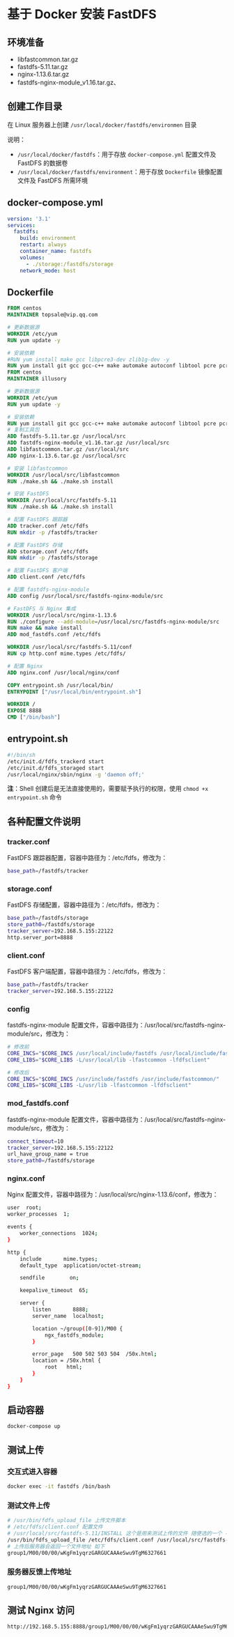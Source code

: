 # 基于 Docker 安装 FastDFS

## 环境准备

- libfastcommon.tar.gz
- fastdfs-5.11.tar.gz
- nginx-1.13.6.tar.gz
- fastdfs-nginx-module_v1.16.tar.gz、

## 创建工作目录

在 Linux 服务器上创建 `/usr/local/docker/fastdfs/environmen` 目录

说明：

- `/usr/local/docker/fastdfs`：用于存放 `docker-compose.yml` 配置文件及 FastDFS 的数据卷
- `/usr/local/docker/fastdfs/environment`：用于存放 `Dockerfile` 镜像配置文件及 FastDFS 所需环境

## docker-compose.yml

```yml
version: '3.1'
services:
  fastdfs:
    build: environment
    restart: always
    container_name: fastdfs
    volumes:
      - ./storage:/fastdfs/storage
    network_mode: host
```

## Dockerfile

```dockerfile
FROM centos
MAINTAINER topsale@vip.qq.com

# 更新数据源
WORKDIR /etc/yum
RUN yum update -y

# 安装依赖
#RUN yum install make gcc libpcre3-dev zlib1g-dev -y
RUN yum install git gcc gcc-c++ make automake autoconf libtool pcre pcre-devel zlib zlib-devel openssl-devel wget vim -y
FROM centos
MAINTAINER illusory

# 更新数据源
WORKDIR /etc/yum
RUN yum update -y

# 安装依赖
RUN yum install git gcc gcc-c++ make automake autoconf libtool pcre pcre-devel zlib zlib-devel openssl-devel wget vim -y
# 复制工具包
ADD fastdfs-5.11.tar.gz /usr/local/src
ADD fastdfs-nginx-module_v1.16.tar.gz /usr/local/src
ADD libfastcommon.tar.gz /usr/local/src
ADD nginx-1.13.6.tar.gz /usr/local/src

# 安装 libfastcommon
WORKDIR /usr/local/src/libfastcommon
RUN ./make.sh && ./make.sh install

# 安装 FastDFS
WORKDIR /usr/local/src/fastdfs-5.11
RUN ./make.sh && ./make.sh install

# 配置 FastDFS 跟踪器
ADD tracker.conf /etc/fdfs
RUN mkdir -p /fastdfs/tracker

# 配置 FastDFS 存储
ADD storage.conf /etc/fdfs
RUN mkdir -p /fastdfs/storage

# 配置 FastDFS 客户端
ADD client.conf /etc/fdfs

# 配置 fastdfs-nginx-module
ADD config /usr/local/src/fastdfs-nginx-module/src

# FastDFS 与 Nginx 集成
WORKDIR /usr/local/src/nginx-1.13.6
RUN ./configure --add-module=/usr/local/src/fastdfs-nginx-module/src
RUN make && make install
ADD mod_fastdfs.conf /etc/fdfs

WORKDIR /usr/local/src/fastdfs-5.11/conf
RUN cp http.conf mime.types /etc/fdfs/

# 配置 Nginx
ADD nginx.conf /usr/local/nginx/conf

COPY entrypoint.sh /usr/local/bin/
ENTRYPOINT ["/usr/local/bin/entrypoint.sh"]

WORKDIR /
EXPOSE 8888
CMD ["/bin/bash"]

```

## entrypoint.sh

```bash
#!/bin/sh
/etc/init.d/fdfs_trackerd start
/etc/init.d/fdfs_storaged start
/usr/local/nginx/sbin/nginx -g 'daemon off;'
```

**注**：Shell 创建后是无法直接使用的，需要赋予执行的权限，使用 `chmod +x entrypoint.sh` 命令

## 各种配置文件说明

### tracker.conf

FastDFS 跟踪器配置，容器中路径为：/etc/fdfs，修改为：

```bash
base_path=/fastdfs/tracker
```

### storage.conf

FastDFS 存储配置，容器中路径为：/etc/fdfs，修改为：

```bash
base_path=/fastdfs/storage
store_path0=/fastdfs/storage
tracker_server=192.168.5.155:22122
http.server_port=8888
```

### client.conf

FastDFS 客户端配置，容器中路径为：/etc/fdfs，修改为：

```bash
base_path=/fastdfs/tracker
tracker_server=192.168.5.155:22122
```

### config

fastdfs-nginx-module 配置文件，容器中路径为：/usr/local/src/fastdfs-nginx-module/src，修改为：

```bash
# 修改前
CORE_INCS="$CORE_INCS /usr/local/include/fastdfs /usr/local/include/fastcommon/"
CORE_LIBS="$CORE_LIBS -L/usr/local/lib -lfastcommon -lfdfsclient"

# 修改后
CORE_INCS="$CORE_INCS /usr/include/fastdfs /usr/include/fastcommon/"
CORE_LIBS="$CORE_LIBS -L/usr/lib -lfastcommon -lfdfsclient"
```

### mod_fastdfs.conf

fastdfs-nginx-module 配置文件，容器中路径为：/usr/local/src/fastdfs-nginx-module/src，修改为：

```bash
connect_timeout=10
tracker_server=192.168.5.155:22122
url_have_group_name = true
store_path0=/fastdfs/storage
```

### nginx.conf

Nginx 配置文件，容器中路径为：/usr/local/src/nginx-1.13.6/conf，修改为：

```bash
user  root;
worker_processes  1;

events {
    worker_connections  1024;
}

http {
    include       mime.types;
    default_type  application/octet-stream;

    sendfile        on;

    keepalive_timeout  65;

    server {
        listen       8888;
        server_name  localhost;

        location ~/group([0-9])/M00 {
            ngx_fastdfs_module;
        }

        error_page   500 502 503 504  /50x.html;
        location = /50x.html {
            root   html;
        }
    }
}
```

## 启动容器

```bash
docker-compose up 
```

## 测试上传

### 交互式进入容器

```bash
docker exec -it fastdfs /bin/bash
```

### 测试文件上传

```bash
# /usr/bin/fdfs_upload_file 上传文件脚本
# /etc/fdfs/client.conf 配置文件
# /usr/local/src/fastdfs-5.11/INSTALL 这个是用来测试上传的文件 随便选的一个 不重要
/usr/bin/fdfs_upload_file /etc/fdfs/client.conf /usr/local/src/fastdfs-5.11/INSTALL
# 上传后服务器会返回一个文件地址 如下
group1/M00/00/00/wKgFm1yqrzGARGUCAAAeSwu9TgM6327661
```

### 服务器反馈上传地址

```bash
group1/M00/00/00/wKgFm1yqrzGARGUCAAAeSwu9TgM6327661
```

## 测试 Nginx 访问

```text
http://192.168.5.155:8888/group1/M00/00/00/wKgFm1yqrzGARGUCAAAeSwu9TgM6327661
```

